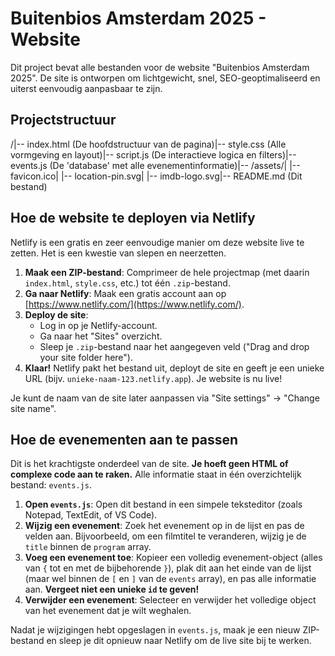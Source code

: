# Buitenbios Amsterdam 2025 - Website

Dit project bevat alle bestanden voor de website "Buitenbios Amsterdam 2025". De site is ontworpen om lichtgewicht, snel, SEO-geoptimaliseerd en uiterst eenvoudig aanpasbaar te zijn.

## Projectstructuur

/|-- index.html         (De hoofdstructuur van de pagina)|-- style.css          (Alle vormgeving en layout)|-- script.js          (De interactieve logica en filters)|-- events.js          (De 'database' met alle evenementinformatie)|-- /assets/|   |-- favicon.ico|   |-- location-pin.svg|   |-- imdb-logo.svg|-- README.md          (Dit bestand)
## Hoe de website te deployen via Netlify

Netlify is een gratis en zeer eenvoudige manier om deze website live te zetten. Het is een kwestie van slepen en neerzetten.

1.  **Maak een ZIP-bestand**: Comprimeer de hele projectmap (met daarin `index.html`, `style.css`, etc.) tot één `.zip`-bestand.
2.  **Ga naar Netlify**: Maak een gratis account aan op [https://www.netlify.com/](https://www.netlify.com/).
3.  **Deploy de site**:
    * Log in op je Netlify-account.
    * Ga naar het "Sites" overzicht.
    * Sleep je `.zip`-bestand naar het aangegeven veld ("Drag and drop your site folder here").
4.  **Klaar!** Netlify pakt het bestand uit, deployt de site en geeft je een unieke URL (bijv. `unieke-naam-123.netlify.app`). Je website is nu live!

Je kunt de naam van de site later aanpassen via "Site settings" -> "Change site name".

## Hoe de evenementen aan te passen

Dit is het krachtigste onderdeel van de site. **Je hoeft geen HTML of complexe code aan te raken.** Alle informatie staat in één overzichtelijk bestand: `events.js`.

1.  **Open `events.js`**: Open dit bestand in een simpele teksteditor (zoals Notepad, TextEdit, of VS Code).
2.  **Wijzig een evenement**: Zoek het evenement op in de lijst en pas de velden aan. Bijvoorbeeld, om een filmtitel te veranderen, wijzig je de `title` binnen de `program` array.
3.  **Voeg een evenement toe**: Kopieer een volledig evenement-object (alles van `{` tot en met de bijbehorende `}`), plak dit aan het einde van de lijst (maar wel binnen de `[` en `]` van de `events` array), en pas alle informatie aan. **Vergeet niet een unieke `id` te geven!**
4.  **Verwijder een evenement**: Selecteer en verwijder het volledige object van het evenement dat je wilt weghalen.

Nadat je wijzigingen hebt opgeslagen in `events.js`, maak je een nieuw ZIP-bestand en sleep je dit opnieuw naar Netlify om de live site bij te werken.
